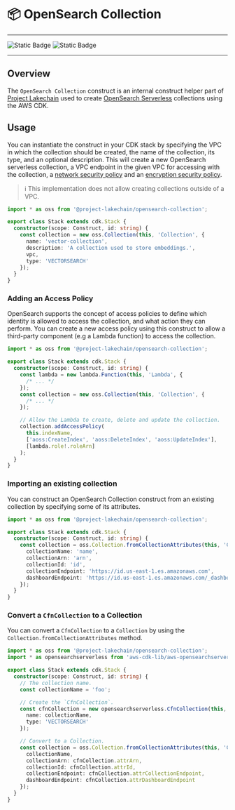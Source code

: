 # :package: OpenSearch Collection

---

![Static Badge](https://img.shields.io/badge/Project-Lakechain-danger?style=for-the-badge&color=green) ![Static Badge](https://img.shields.io/badge/API-unstable-danger?style=for-the-badge&color=orange)

---

## Overview

The `OpenSearch Collection` construct is an internal construct helper part of [Project Lakechain](https://github.com/awslabs/project-lakechain) used to create [OpenSearch Serverless](https://docs.aws.amazon.com/opensearch-service/latest/developerguide/serverless.html) collections using the AWS CDK.

## Usage

You can instantiate the construct in your CDK stack by specifying the VPC in which the collection should be created, the name of the collection, its type, and an optional description. This will create a new OpenSearch serverless collection, a VPC endpoint in the given VPC for accessing with the collection, a [network security policy](https://docs.aws.amazon.com/opensearch-service/latest/developerguide/serverless-security.html#serverless-security-network) and an [encryption security policy](https://docs.aws.amazon.com/opensearch-service/latest/developerguide/serverless-security.html#serverless-security-encryption).

> ℹ️ This implementation does not allow creating collections outside of a VPC.

```typescript
import * as oss from '@project-lakechain/opensearch-collection';

export class Stack extends cdk.Stack {
  constructor(scope: Construct, id: string) {
    const collection = new oss.Collection(this, 'Collection', {
      name: 'vector-collection',
      description: 'A collection used to store embeddings.',
      vpc,
      type: 'VECTORSEARCH'
    });
  }
}
```

### Adding an Access Policy

OpenSearch supports the concept of access policies to define which identity is allowed to access the collection, and what action they can perform. You can create a new access policy using this construct to allow a third-party component (e.g a Lambda function) to access the collection.

```typescript
import * as oss from '@project-lakechain/opensearch-collection';

export class Stack extends cdk.Stack {
  constructor(scope: Construct, id: string) {
    const lambda = new lambda.Function(this, 'Lambda', {
      /* ... */
    });
    const collection = new oss.Collection(this, 'Collection', {
      /* ... */
    });

    // Allow the Lambda to create, delete and update the collection.
    collection.addAccessPolicy(
      this.indexName,
      ['aoss:CreateIndex', 'aoss:DeleteIndex', 'aoss:UpdateIndex'],
      [lambda.role!.roleArn]
    );
  }
}
```

### Importing an existing collection

You can construct an OpenSearch Collection construct from an existing collection by specifying some of its attributes.

```typescript
import * as oss from '@project-lakechain/opensearch-collection';

export class Stack extends cdk.Stack {
  constructor(scope: Construct, id: string) {
    const collection = oss.Collection.fromCollectionAttributes(this, 'Collection', {
      collectionName: 'name',
      collectionArn: 'arn',
      collectionId: 'id',
      collectionEndpoint: 'https://id.us-east-1.es.amazonaws.com',
      dashboardEndpoint: 'https://id.us-east-1.es.amazonaws.com/_dashboard'
    });
  }
}
```

### Convert a `CfnCollection` to a Collection

You can convert a `CfnCollection` to a `Collection` by using the `Collection.fromCollectionAttributes` method.

```typescript
import * as oss from '@project-lakechain/opensearch-collection';
import * as opensearchserverless from 'aws-cdk-lib/aws-opensearchserverless';

export class Stack extends cdk.Stack {
  constructor(scope: Construct, id: string) {
    // The collection name.
    const collectionName = 'foo';

    // Create the `CfnCollection`.
    const cfnCollection = new opensearchserverless.CfnCollection(this, 'CfnCollection', {
      name: collectionName,
      type: 'VECTORSEARCH'
    });

    // Convert to a Collection.
    const collection = oss.Collection.fromCollectionAttributes(this, 'Collection', {
      collectionName,
      collectionArn: cfnCollection.attrArn,
      collectionId: cfnCollection.attrId,
      collectionEndpoint: cfnCollection.attrCollectionEndpoint,
      dashboardEndpoint: cfnCollection.attrDashboardEndpoint
    });
  }
}
```
